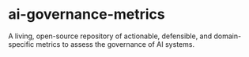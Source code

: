 # ai-governance-metrics
A living, open-source repository of actionable, defensible, and domain-specific metrics to assess the governance of AI systems.
